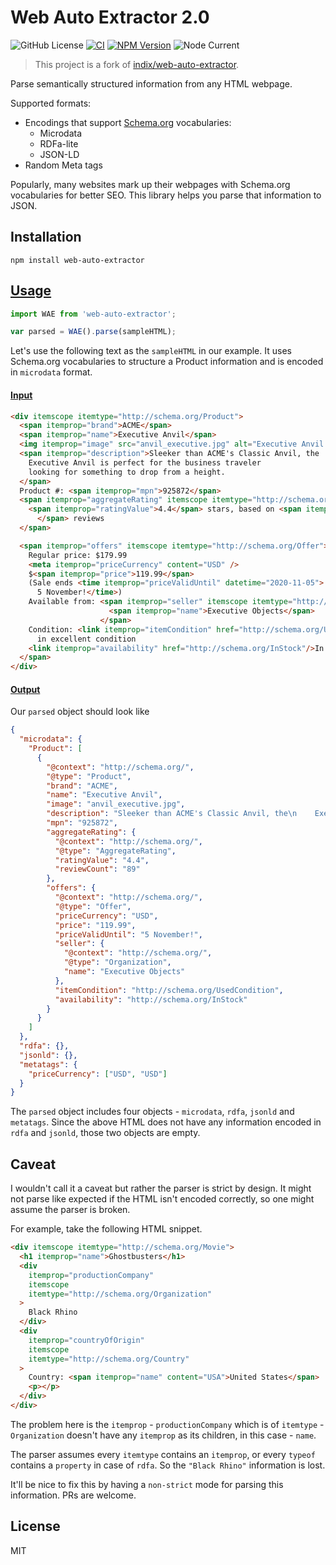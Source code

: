 # Web Auto Extractor 2.0

![GitHub License](https://img.shields.io/github/license/herzog31/web-auto-extractor)
[![CI](https://github.com/herzog31/web-auto-extractor/actions/workflows/ci.yml/badge.svg?branch=main)](https://github.com/herzog31/web-auto-extractor/actions/workflows/ci.yml)
[![NPM Version](https://img.shields.io/npm/v/%40marbec%2Fweb-auto-extractor?link=https%3A%2F%2Fwww.npmjs.com%2Fpackage%2F%40marbec%2Fweb-auto-extractor)](https://www.npmjs.com/package/@marbec/web-auto-extractor)
![Node Current](https://img.shields.io/node/v/%40marbec%2Fweb-auto-extractor)

> This project is a fork of [indix/web-auto-extractor](https://github.com/indix/web-auto-extractor).

Parse semantically structured information from any HTML webpage.

Supported formats:

- Encodings that support [Schema.org](http://schema.org/) vocabularies:
  - Microdata
  - RDFa-lite
  - JSON-LD
- Random Meta tags

Popularly, many websites mark up their webpages with Schema.org vocabularies for better SEO. This library helps you parse that information to JSON.

## Installation

`npm install web-auto-extractor`

## [Usage](#usage)

```js
import WAE from 'web-auto-extractor';

var parsed = WAE().parse(sampleHTML);
```

Let's use the following text as the `sampleHTML` in our example. It uses Schema.org vocabularies to structure a Product information and is encoded in `microdata` format.

#### [Input](#input)

```html
<div itemscope itemtype="http://schema.org/Product">
  <span itemprop="brand">ACME</span>
  <span itemprop="name">Executive Anvil</span>
  <img itemprop="image" src="anvil_executive.jpg" alt="Executive Anvil logo" />
  <span itemprop="description">Sleeker than ACME's Classic Anvil, the
    Executive Anvil is perfect for the business traveler
    looking for something to drop from a height.
  </span>
  Product #: <span itemprop="mpn">925872</span>
  <span itemprop="aggregateRating" itemscope itemtype="http://schema.org/AggregateRating">
    <span itemprop="ratingValue">4.4</span> stars, based on <span itemprop="reviewCount">89
      </span> reviews
  </span>

  <span itemprop="offers" itemscope itemtype="http://schema.org/Offer">
    Regular price: $179.99
    <meta itemprop="priceCurrency" content="USD" />
    $<span itemprop="price">119.99</span>
    (Sale ends <time itemprop="priceValidUntil" datetime="2020-11-05">
      5 November!</time>)
    Available from: <span itemprop="seller" itemscope itemtype="http://schema.org/Organization">
                      <span itemprop="name">Executive Objects</span>
                    </span>
    Condition: <link itemprop="itemCondition" href="http://schema.org/UsedCondition"/>Previously owned,
      in excellent condition
    <link itemprop="availability" href="http://schema.org/InStock"/>In stock! Order now!</span>
  </span>
</div>
```

#### [Output](#output)

Our `parsed` object should look like

```json
{
  "microdata": {
    "Product": [
      {
        "@context": "http://schema.org/",
        "@type": "Product",
        "brand": "ACME",
        "name": "Executive Anvil",
        "image": "anvil_executive.jpg",
        "description": "Sleeker than ACME's Classic Anvil, the\n    Executive Anvil is perfect for the business traveler\n    looking for something to drop from a height.",
        "mpn": "925872",
        "aggregateRating": {
          "@context": "http://schema.org/",
          "@type": "AggregateRating",
          "ratingValue": "4.4",
          "reviewCount": "89"
        },
        "offers": {
          "@context": "http://schema.org/",
          "@type": "Offer",
          "priceCurrency": "USD",
          "price": "119.99",
          "priceValidUntil": "5 November!",
          "seller": {
            "@context": "http://schema.org/",
            "@type": "Organization",
            "name": "Executive Objects"
          },
          "itemCondition": "http://schema.org/UsedCondition",
          "availability": "http://schema.org/InStock"
        }
      }
    ]
  },
  "rdfa": {},
  "jsonld": {},
  "metatags": {
    "priceCurrency": ["USD", "USD"]
  }
}
```

The `parsed` object includes four objects - `microdata`, `rdfa`, `jsonld` and `metatags`. Since the above HTML does not have any information encoded in `rdfa` and `jsonld`, those two objects are empty.

## Caveat

I wouldn't call it a caveat but rather the parser is strict by design. It might not parse like expected if the HTML isn't encoded correctly, so one might assume the parser is broken.

For example, take the following HTML snippet.

```html
<div itemscope itemtype="http://schema.org/Movie">
  <h1 itemprop="name">Ghostbusters</h1>
  <div
    itemprop="productionCompany"
    itemscope
    itemtype="http://schema.org/Organization"
  >
    Black Rhino
  </div>
  <div
    itemprop="countryOfOrigin"
    itemscope
    itemtype="http://schema.org/Country"
  >
    Country: <span itemprop="name" content="USA">United States</span>
    <p></p>
  </div>
</div>
```

The problem here is the `itemprop` - `productionCompany` which is of `itemtype` - `Organization` doesn't have any `itemprop` as its children, in this case - `name`.

The parser assumes every `itemtype` contains an `itemprop`, or every `typeof` contains a `property` in case of `rdfa`. So the `"Black Rhino"` information is lost.

It'll be nice to fix this by having a `non-strict` mode for parsing this information. PRs are welcome.

## License

MIT
